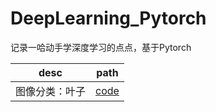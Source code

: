 # DeepLearning_Pytorch
记录一哈动手学深度学习的点点，基于Pytorch

| desc           | path                                                         |
| -------------- | ------------------------------------------------------------ |
| 图像分类：叶子 | [code](https://github.com/WeiZhenOoooo/DeepLearning_Pytorch/blob/main/notebooks/classify_leaves/classify-leaves-resnet.ipynb) |

